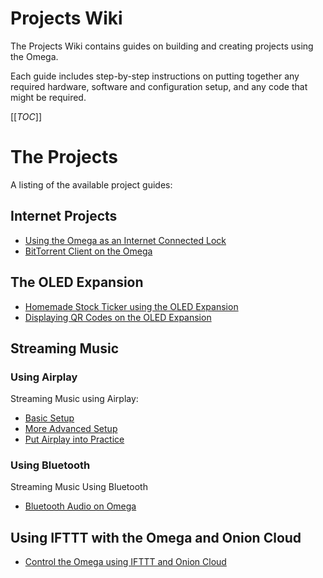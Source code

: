 # Projects Wiki

The Projects Wiki contains guides on building and creating projects using the Omega. 

Each guide includes step-by-step instructions on putting together any required hardware, software and configuration setup, and any code that might be required.

[[_TOC_]]



[//]: # (The Projects)

# The Projects

A listing of the available project guides:

## Internet Projects
* [Using the Omega as an Internet Connected Lock](./Using-Omega-As-Remote-Lock)
* [BitTorrent Client on the Omega](./Bit-Torrent-Client)

## The OLED Expansion
* [Homemade Stock Ticker using the OLED Expansion](./Homemade_Stock_Ticker)
* [Displaying QR Codes on the OLED Expansion](./OLED-QR-Code-Generator)



## Streaming Music

### Using Airplay

Streaming Music using Airplay:
  * [Basic Setup](./How-To-Stream-music-Using-Airplay/1.Installing-ShairportSync)
  * [More Advanced Setup](./How-To-Stream-music-Using-Airplay/2.Advanced-Settings)
  * [Put Airplay into Practice](./How-To-Stream-music-Using-Airplay/3.Put-Airplay-into-Practice)


### Using Bluetooth

Streaming Music Using Bluetooth

* [Bluetooth Audio on Omega](../Tutorials/Bluetooth-Streaming-Audio)


## Using IFTTT with the Omega and Onion Cloud

* [Control the Omega using IFTTT and Onion Cloud](./IFTTT+Omega)


